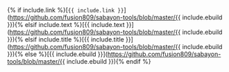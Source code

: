 {% if include.link %}[<code>{{ include.link }}</code>](https://github.com/fusion809/sabayon-tools/blob/master/{{ include.ebuild }}){% elsif include.text %}[{{ include.text }}](https://github.com/fusion809/sabayon-tools/blob/master/{{ include.ebuild }}){% elsif include.title %}[{{ include.title }}](https://github.com/fusion809/sabayon-tools/blob/master/{{ include.ebuild }}){% else %}[{{ include.ebuild }}](https://github.com/fusion809/sabayon-tools/blob/master/{{ include.ebuild }}){% endif %}
